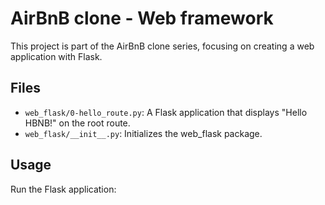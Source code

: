 # AirBnB clone - Web framework

This project is part of the AirBnB clone series, focusing on creating a web application with Flask.

## Files

- `web_flask/0-hello_route.py`: A Flask application that displays "Hello HBNB!" on the root route.
- `web_flask/__init__.py`: Initializes the web_flask package.

## Usage

Run the Flask application:
